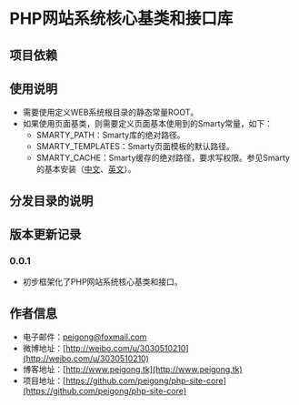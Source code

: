 # PHP网站系统核心基类和接口库 #

## 项目依赖 ##

## 使用说明 ##
 * 需要使用定义WEB系统根目录的静态常量ROOT。
 * 如果使用页面基类，则需要定义页面基本使用到的Smarty常量，如下：
 	* SMARTY_PATH：Smarty库的绝对路径。
 	* SMARTY_TEMPLATES：Smarty页面模板的默认路径。
 	* SMARTY_CACHE：Smarty缓存的绝对路径，要求写权限。参见Smarty的基本安装（[中文](http://www.php100.com/manual/smarty/installing.smarty.basic.html)、[英文](http://www.smarty.net/quick_install)）。

## 分发目录的说明 ##

## 版本更新记录 ##

### 0.0.1 ###
 * 初步框架化了PHP网站系统核心基类和接口。

## 作者信息 ##
 * 电子邮件：peigong@foxmail.com
 * 微博地址：[http://weibo.com/u/3030510210](http://weibo.com/u/3030510210)
 * 博客地址：[http://www.peigong.tk](http://www.peigong.tk)
 * 项目地址：[https://github.com/peigong/php-site-core](https://github.com/peigong/php-site-core)
